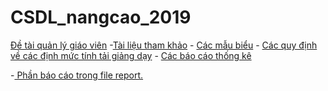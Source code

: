 # CSDL_nangcao_2019
[Đề tài quản lý giáo viên](#name)
-[Tài liệu tham khảo](#tailieu)
    - [Các mẫu biểu]() 
    - [Các quy định về các định mức tính tải giảng dạy]()
    - [Các báo cáo thống kê]() 

-[ Phần báo cáo trong file report.]()